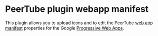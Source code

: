 # PeerTube plugin webapp manifest

This plugin allows you to upload icons and to edit the PeerTube [web app manifest](https://developer.mozilla.org/en-US/docs/Web/Manifest) properties for the Google [Progressive Web Apps](https://web.dev/progressive-web-apps/).

